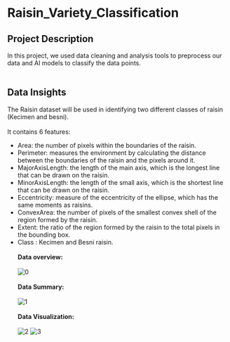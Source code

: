 # Raisin_Variety_Classification

## Project Description
In this project, we used data cleaning and analysis tools to preprocess our data and AI models to classify the data points. <br><br>
## Data Insights
The Raisin dataset will be used in identifying two different classes of raisin (Kecimen and besni). <br><br>
It contains 6 features:<br>
* Area: the number of pixels within the boundaries of the raisin.
* Perimeter: measures the environment by calculating the distance between the boundaries of the raisin and the pixels around it.
* MajorAxisLength: the length of the main axis, which is the longest line that can be drawn on the raisin.
* MinorAxisLength: the length of the small axis, which is the shortest line that can be drawn on the raisin.
* Eccentricity: measure of the eccentricity of the ellipse, which has the same moments as raisins.
* ConvexArea: the number of pixels of the smallest convex shell of the region formed by the raisin.
* Extent: the ratio of the region formed by the raisin to the total pixels in the bounding box.
* Class : Kecimen and Besni raisin.
<br><br>
**Data overview:** <br><br>
![0](https://github.com/Nour-ben-aouicha/Raisin_Variety_Classification/assets/92543024/552025e9-b6d8-4f73-ac53-97041101a2fe)
<br><br>**Data Summary:** <br><br>
![1](https://github.com/Nour-ben-aouicha/Raisin_Variety_Classification/assets/92543024/54ffa3e1-7a74-4b41-b739-c6cba7d9ea33)
<br><br>**Data Visualization:** <br><br>
![2](https://github.com/Nour-ben-aouicha/Raisin_Variety_Classification/assets/92543024/66f930b2-12d2-4eae-af4e-6eba5bed80b9)
![3](https://github.com/Nour-ben-aouicha/Raisin_Variety_Classification/assets/92543024/9fd30786-8a5b-4354-a7c9-6e76deb04f6c)

